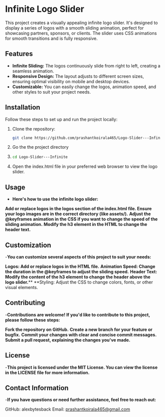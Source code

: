 # Infinite Logo Slider

This project creates a visually appealing infinite logo slider. It's designed to display a series of logos with a smooth sliding animation, perfect for showcasing partners, sponsors, or clients. The slider uses CSS animations for smooth transitions and is fully responsive.

## Features

- **Infinite Sliding:** The logos continuously slide from right to left, creating a seamless animation.
- **Responsive Design:** The layout adjusts to different screen sizes, ensuring optimal visibility on mobile and desktop devices.
- **Customizable:** You can easily change the logos, animation speed, and other styles to suit your project needs.

## Installation

Follow these steps to set up and run the project locally:

1. Clone the repository:
   ```bash
   git clone https://github.com/prashantkoirala465/Logo-Slider---Infinite
2. Go the the project directory
3. ```bash
   cd Logo-Slider---Infinite
4. Open the index.html file in your preferred web browser to view the logo slider.

## Usage
- **Here's how to use the infinite logo slider:**

**Add or replace logos in the logos section of the index.html file. Ensure your logo images are in the correct directory (like assets/).**
**Adjust the @keyframes animation in the CSS if you want to change the speed of the sliding animation.**
**Modify the h3 element in the HTML to change the header text.**

## Customization
-**You can customize several aspects of this project to suit your needs:**

**Logos: Add or replace logos in the HTML file.**
**Animation Speed: Change the duration in the @keyframes to adjust the sliding speed.**
**Header Text: Modify the content of the h3 element to change the header above the logo slider.****
**Styling: Adjust the CSS to change colors, fonts, or other visual elements.

## Contributing
-**Contributions are welcome! If you'd like to contribute to this project, please follow these steps:**

**Fork the repository on GitHub.**
**Create a new branch for your feature or bugfix.**
**Commit your changes with clear and concise commit messages.**
**Submit a pull request, explaining the changes you've made.**

## License
-**This project is licensed under the MIT License. You can view the license in the LICENSE file for more information.**

## Contact Information
-**If you have questions or need further assistance, feel free to reach out:**

GitHub: alexbytesback
Email: prashantkoirala465@gmail.com
